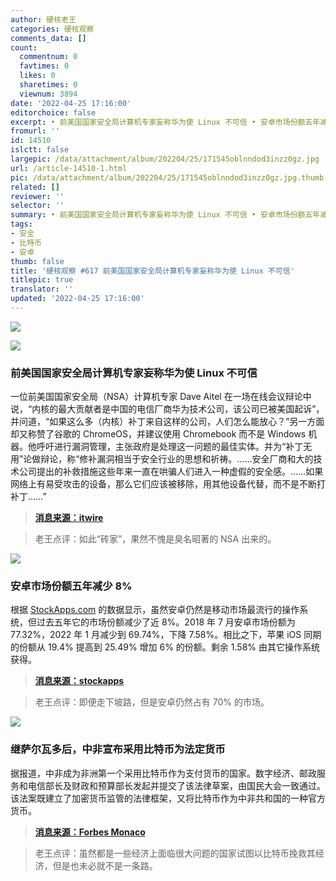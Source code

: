 ```yaml
---
author: 硬核老王
categories: 硬核观察
comments_data: []
count:
  commentnum: 0
  favtimes: 0
  likes: 0
  sharetimes: 0
  viewnum: 3894
date: '2022-04-25 17:16:00'
editorchoice: false
excerpt: • 前美国国家安全局计算机专家妄称华为使 Linux 不可信 • 安卓市场份额五年减少 8% • 继萨尔瓦多后，中非宣布采用比特币为法定货币
fromurl: ''
id: 14510
islctt: false
largepic: /data/attachment/album/202204/25/171545oblnndod3inzz0gz.jpg
url: /article-14510-1.html
pic: /data/attachment/album/202204/25/171545oblnndod3inzz0gz.jpg.thumb.jpg
related: []
reviewer: ''
selector: ''
summary: • 前美国国家安全局计算机专家妄称华为使 Linux 不可信 • 安卓市场份额五年减少 8% • 继萨尔瓦多后，中非宣布采用比特币为法定货币
tags:
- 安全
- 比特币
- 安卓
thumb: false
title: '硬核观察 #617 前美国国家安全局计算机专家妄称华为使 Linux 不可信'
titlepic: true
translator: ''
updated: '2022-04-25 17:16:00'
---
```


![](/data/attachment/album/202204/25/171545oblnndod3inzz0gz.jpg)


![](/data/attachment/album/202204/25/171557s2w1vwzktt21tw2j.jpg)


### 前美国国家安全局计算机专家妄称华为使 Linux 不可信


一位前美国国家安全局（NSA）计算机专家 Dave Aitel 在一场在线会议辩论中说，“内核的最大贡献者是中国的电信厂商华为技术公司，该公司已被美国起诉”，并问道，“如果这么多（内核）补丁来自这样的公司，人们怎么能放心？”另一方面却又称赞了谷歌的 ChromeOS，并建议使用 Chromebook 而不是 Windows 机器。他呼吁进行漏洞管理，主张政府是处理这一问题的最佳实体。并为“补丁无用”论做辩论，称“修补漏洞相当于安全行业的思想和祈祷。……安全厂商和大的技术公司提出的补救措施这些年来一直在哄骗人们进入一种虚假的安全感。……如果网络上有易受攻击的设备，那么它们应该被移除，用其他设备代替，而不是不断打补丁……”



> 
> **[消息来源：itwire](https://itwire.com/business-it-news/security/patching-is-security-industry-s-thoughts-and-prayers-ex-nsa-man-aitel.html)**
> 
> 
> 



> 
> 老王点评：如此“砖家”，果然不愧是臭名昭著的 NSA 出来的。
> 
> 
> 


![](/data/attachment/album/202204/25/171606rxlmlqvcl00v0lcl.jpg)


### 安卓市场份额五年减少 8%


根据 [StockApps.com](http://stockapps.com/) 的数据显示，虽然安卓仍然是移动市场最流行的操作系统，但过去五年它的市场份额减少了近 8%。2018 年 7 月安卓市场份额为 77.32%，2022 年 1 月减少到 69.74%，下降 7.58%。相比之下，苹果 iOS 同期的份额从 19.4% 提高到 25.49% 增加 6% 的份额。剩余 1.58% 由其它操作系统获得。



> 
> **[消息来源：stockapps](https://stockapps.com/blog/android-loses-8-of-its-global-os-market-share-in-five-years/)**
> 
> 
> 



> 
> 老王点评：即便走下坡路，但是安卓仍然占有 70% 的市场。
> 
> 
> 


![](/data/attachment/album/202204/25/171620zgkfloc0ycocrrog.jpg)


### 继萨尔瓦多后，中非宣布采用比特币为法定货币


据报道，中非成为非洲第一个采用比特币作为支付货币的国家。数字经济、邮政服务和电信部长及财政和预算部长发起并提交了该法律草案，由国民大会一致通过。该法案既建立了加密货币监管的法律框架，又将比特币作为中非共和国的一种官方货币。



> 
> **[消息来源：Forbes Monaco](https://forbes.mc/article/first-african-country-adopt-bitcoin-legal-currency-central-african-republic)**
> 
> 
> 



> 
> 老王点评：虽然都是一些经济上面临很大问题的国家试图以比特币挽救其经济，但是也未必就不是一条路。
> 
> 
>